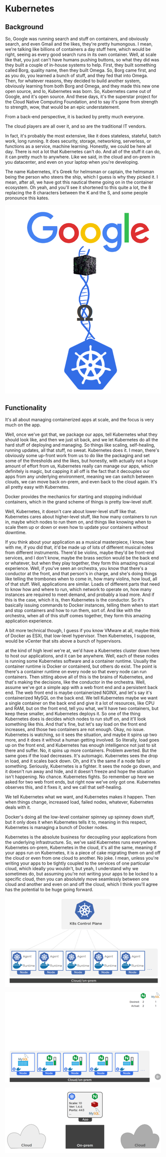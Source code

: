 # Kubernetes

## Background

So, Google was running search and stuff on containers, and obviously search, and even Gmail and the likes, they're pretty humongous. I mean, we're talking like billions of containers a day stuff here, which would be right, seeing as every good search runs in its own container. Well, at scale like that, you just can't have humans pushing buttons, so what they did was they built a couple of in-house systems to help. First, they built something called Borg, quality name, then they built Omega. So, Borg came first, and as you do, you learned a bunch of stuff, and they fed that into Omega. Then, for whatever reasons, they decided to build another system, obviously learning from both Borg and Omega, and they made this new one open source, and lo, Kubernetes was born. So, Kubernetes came out of Google, and it's open source. And these days, it's the superstar project for the Cloud Native Computing Foundation, and to say it's gone from strength to strength, wow, that would be an epic understatement.

From a back-end perspective, it is backed by pretty much everyone.

The cloud players are all over it, and so are the traditional IT vendors.

In fact, it's probably the most extensive, like it does stateless, stateful, batch work, long running. It does security, storage, networking, serverless, or functions as a service, machine learning. Honestly, we could be here all day. There is not a lot that Kubernetes can't do. And all of the stuff it can do, it can pretty much to anywhere. Like we said, in the cloud and on-prem in you datacenter, and even on your laptop when you're developing. 

The name Kubernetes, it's Greek for helmsman or captain, the helmsman being the person who steers the ship, which I guess is why they picked it. I mean, after all, we have got this nautical theme going on in the container ecosystem. Oh yeah, and you'll see it shortened to this quite a lot, the 8 replacing the 8 characters between the K and the S, and some people pronounce this kates.

![enter image description here](https://github.com/andreborgesdev/Thesis-Notes/blob/master/Images/Kubernetes_Foundation.png?raw=true)

## Functionality

It's all about managing containerized apps at scale, and the focus is very much on the app.

Well, once we've got that, we package our apps, tell Kubernetes what they should look like, and then we just sit back, and we let Kubernetes do all the hard stuff of deploying and managing. So things like scaling, self-healing, running updates, all that stuff, no sweat. Kubernetes does it. I mean, there's obviously some up-front work from us to do like the packaging and set some of the thresholds and the likes, but honestly, with actually not a huge amount of effort from us, Kubernetes really can manage our apps, which definitely is magic, but capping it all off is the fact that it decouples our apps from any underlying environment, meaning we can switch between clouds, we can move back on-prem, and even back to the cloud again. It's all pretty easy with Kubernetes.

Docker provides the mechanics for starting and stopping individual containers, which in the grand scheme of things is pretty low-level stuff.

Well, Kubernetes, it doesn't care about lower-level stuff like that. Kubernetes cares about higher-level stuff, like how many containers to run in, maybe which nodes to run them on, and things like knowing when to scale them up or down or even how to update your containers without downtime.

If you think about your application as a musical masterpiece, I know, bear with me, if you did that, it'd be made up of lots of different musical notes from different instruments. There'd be violins, maybe they'd be front-end services, and I don't know, maybe the brass section would be the back end or whatever, but when they play together, they form this amazing musical experience. Well, if you've seen an orchestra, you know that there's a conductor at the front, and that person's in charge, and she's doing things like telling the trombones when to come in, how many violins, how loud, all of that stuff. Well, applications are similar. Loads of different parts that need to know how and where to run, which network to operate on, how many instances are required to meet demand, and probably a load more. And if this is the case, which it is, then Kubernetes is the conductor. So it's basically issuing commands to Docker instances, telling them when to start and stop containers and how to run them, sort of. And like with the orchestra, when all of this stuff comes together, they form this amazing application experience.

A bit more technical though, I guess if you know VMware at all, maybe think of Docker as ESXi, that low-level hypervisor. Then Kubernetes, I suppose, would be vCenter that sits above a bunch of hypervisors.

at the kind of high level we're at, we'd have a Kubernetes cluster down here to host our applications, and it can be anywhere. Well, each of these nodes is running some Kubernetes software and a container runtime. Usually the container runtime is Docker or containerd, but others do exist. The point is there's a container runtime on every node so that every node can run containers. Then sitting above all of this is the brains of Kubernetes, and that's making the decisions, like the conductor in the orchestra. Well, assume we've got a simple app with a web front end and a persistent back end. The web front end is maybe containerized NGINX, and let's say it's containerized MySQL on the back end. We tell Kubernetes maybe we want a single container on the back end and give it a lot of resources, like CPU and RAM, but on the front end, tell you what, we'll have two containers, but keep these smaller, and Kubernetes deploys it. So one of the thing Kubernetes does is decides which nodes to run stuff on, and it'll look something like this. And that's fine, but let's say load on the front end increases, and those two containers are not enough. Okay, no issue. Kubernetes is watching, so it sees the situation, and maybe it spins up two more, and it does it without a human getting involved. So literally, load goes up on the front end, and Kubernetes has enough intelligence not just to sit there and suffer. No, it spins up more containers. Problem averted. But the same goes if the load decreases. It's automagic. Kubernetes sees the drop in load, and it scales back down. Oh, and it's the same if a node fails or something. Seriously, Kubernetes is a fighter. It sees the node go down, and it doesn't run away and hide, and it doesn't freeze and hope the situation isn't happening. No chance. Kubernetes fights. So remember up here we asked for two web front ends, but right now we've only got one. Kubernetes observes this, and it fixes it, and we call that self-healing.

We tell Kubernetes what we want, and Kubernetes makes it happen. Then when things change, increased load, failed nodes, whatever, Kubernetes deals with it.

Docker's doing all the low-level container spinney up spinney down stuff, but it only does it when Kubernetes tells it to, meaning in this respect, Kubernetes is managing a bunch of Docker nodes.

Kubernetes is the absolute business for decoupling your applications from the underlying infrastructure. So, we've said Kubernetes runs everywhere. Kubernetes on-prem, Kubernetes in the cloud, it's all the same, meaning if your apps run on Kubernetes, it is a piece of cake migrating them on and off the cloud or even from one cloud to another. No joke. I mean, unless you're writing your apps to be tightly coupled to the services of one particular cloud, which ideally you wouldn't, but yeah, I understand why we sometimes do, but assuming you're not writing your apps to be locked to a specific cloud, then you can absolutely move seamlessly between one cloud and another and even on and off the cloud, which I think you'll agree has the potential to be huge going forward.

![enter image description here](https://github.com/andreborgesdev/Thesis-Notes/blob/master/Images/Kubernetes_Architecture.png?raw=true)

![enter image description here](https://github.com/andreborgesdev/Thesis-Notes/blob/master/Images/Kubernetes_Architecture_2.png?raw=true)

![enter image description here](https://github.com/andreborgesdev/Thesis-Notes/blob/master/Images/Kubernetes_Architecture_3.png?raw=true)

